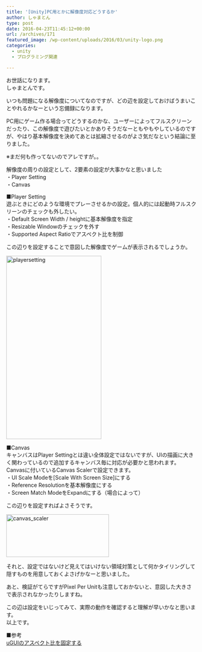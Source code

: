 ```yaml
---
title: '[Unity]PC用とかに解像度対応どうするか'
author: しゃまとん
type: post
date: 2016-04-23T11:45:12+00:00
url: /archives/171
featured_image: /wp-content/uploads/2016/03/unity-logo.png
categories:
  - unity
  - プログラミング関連

---
```

お世話になります。  
しゃまとんです。

いつも問題になる解像度についてなのですが、どの辺を設定しておけばうまいことやれるかなーという忘備録になります。

PC用にゲーム作る場合ってどうするのかな、ユーザーによってフルスクリーンだったり、この解像度で遊びたいとかありそうだなーともやもやしているのですが、やはり基本解像度を決めてあとは拡縮させるのがよさ気だなという結論に至りました。

※まだ何も作ってないのでアレですが。。

解像度の周りの設定として、2要素の設定が大事かなと思いました  
・Player Setting  
・Canvas

■Player Setting  
遊ぶときにどのような環境でプレーさせるかの設定。個人的には起動時フルスクリーンのチェックも外したい。  
・Default Screen Width / heightに基本解像度を指定  
・Resizable Windowのチェックを外す  
・Supported Aspect Ratioでアスペクト比を制御

この辺りを設定することで意図した解像度でゲームが表示されるでしょうか。

<img src="http://shamaton.orz.hm/blog/wp-content/uploads/2016/04/playersetting.png" alt="playersetting" width="252" height="485" class="size-full wp-image-173 aligncenter" /> 

■Canvas  
キャンバスはPlayer Settingとは違い全体設定ではないですが、UIの描画に大きく関わっているので追加するキャンバス毎に対応が必要かと思われます。Canvasに付いているCanvas Scalerで設定できます。  
・UI Scale Modeを[Scale With Screen Size]にする  
・Reference Resolutionを基本解像度にする  
・Screen Match ModeをExpandにする（場合によって）

この辺りを設定すればよさそうです。

[<img src="http://shamaton.orz.hm/blog/wp-content/uploads/2016/04/canvas_scaler.png" alt="canvas_scaler" width="272" height="113" class="size-full wp-image-174 aligncenter" />][1]

それと、設定ではないけど見えてはいけない領域対策として何かタイリングして隠すものを用意しておくよさげかなーと思いました。

あと、検証がてらですがPixel Per Unitも注意しておかないと、意図した大きさで表示されなかったりしますね。

この辺は設定をいじってみて、実際の動作を確認すると理解が早いかなと思います。  
以上です。

■参考  
<a href="http://tsubakit1.hateblo.jp/entry/2014/12/11/223427" target="_blank">uGUIのアスペクト比を固定する<br /> </a>

 [1]: http://shamaton.orz.hm/blog/wp-content/uploads/2016/04/canvas_scaler.png
